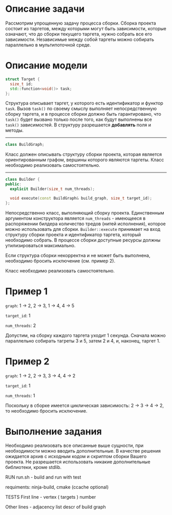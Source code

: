 # Описание задачи

Рассмотрим упрощенную задачу процесса сборки. Сборка проекта состоит из таргетов, между которыми могут быть зависимости, которые означают, что до сборки текущего таргета, нужно собрать все его зависимости. Независимые между собой таргеты можно собирать параллельно в мультипоточной среде.

# Описание модели

```cpp
struct Target {
  size_t id;
  std::function<void()> task;
};
```

Структура описывает таргет, у которого есть идентификатор и функтор `task`. Вызов `task()` по своему смыслу выполняет непосредственную сборку таргета, и в процессе сборки должно быть гарантировано, что `task()` будет вызвано только после того, как будут выполнены все `task()` зависимостей. В структуру разрешается **добавлять** поля и методы.

---

```cpp
class BuildGraph;
```

Класс должен описывать структуру сборки проекта, которая является ориентированным графом, вершины которого являются таргеты. Класс необходимо реализовать самостоятельно.

---

```cpp
class Builder {
public:
  explicit Builder(size_t num_threads);

  void execute(const BuildGraph& build_graph, size_t target_id);
};
```

Непосредственно класс, выполняющий сборку проекта. Единственным аргументом конструктора является `num_threads` - имеющееся в распоряжении билдера количество тредов (нитей исполнения), которое можно использовать для сборки. `Builder::execute` принимает на вход структуру сборки проекта и идентификатор таргета, который необходимо собрать. В процессе сборки доступные ресурсы должны утилизироваться максимально.

Если структура сборки некорректна и не может быть выполнена, необходимо бросить исключение (см. пример 2).

Класс необходимо реализовать самостоятельно.

# Пример 1

`graph`: 1 → 2, 2 → 3, 1 → 4, 4 → 5

`target_id`: 1

`num_threads`: 2

Допустим, на сборку каждого таргета уходит 1 секунда. Сначала можно параллельно собирать тагреты 3 и 5, затем 2 и 4, и, наконец, таргет 1.

# Пример 2

`graph`: 1 → 2, 2 → 3, 3 → 4, 4 → 2

`target_id`: 1

`num_threads`: 1

Поскольку в сборке имеется циклическая зависимость: 2 → 3 → 4 → 2, то необходимо бросить исключение.

# Выполнение задания

Необходимо реализовать все описанные выше сущности, при необходимости можно вводить дополнительные. В качестве решения ожидается архив с исходным кодом и скриптом сборки Вашего проекта. Не разрешается использовать никакие дополнительные библиотеки, кроме stdlib.


RUN
run.sh - build and run with test

requiments: ninja-build, cmake (ccache optional)

TESTS
First line - vertex ( targets ) number

Other lines - adjacency list descr of build graph  
